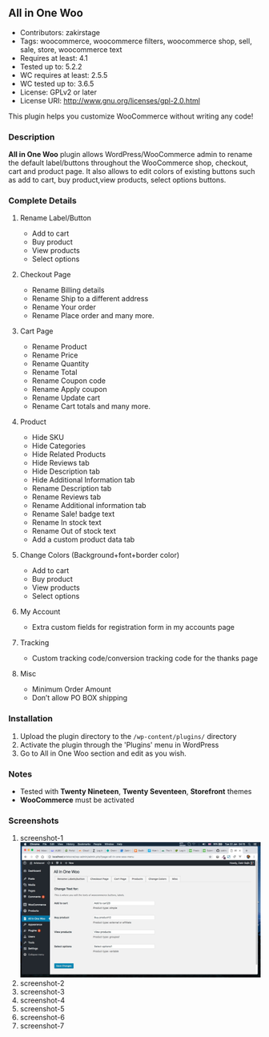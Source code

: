 ## All in One Woo 
* Contributors: zakirstage
* Tags: woocommerce, woocommerce filters, woocommerce shop, sell, sale, store, woocommerce text
* Requires at least: 4.1
* Tested up to: 5.2.2
* WC requires at least: 2.5.5
* WC tested up to: 3.6.5
* License: GPLv2 or later
* License URI: http://www.gnu.org/licenses/gpl-2.0.html

This plugin helps you customize WooCommerce without writing any code!

### Description

__All in One Woo__ plugin allows WordPress/WooCommerce admin to rename the default label/buttons throughout the WooCommerce shop, checkout, cart and product page. It also allows to edit colors of existing buttons such as add to cart, buy product,view products, select options buttons.

### Complete Details
1. Rename Label/Button
	* Add to cart
	* Buy product
	* View products
	* Select options
2. Checkout Page
	* Rename Billing details
	* Rename Ship to a different address
	* Rename Your order
	* Rename Place order and many more.
3. Cart Page
	* Rename Product
	* Rename Price
	* Rename Quantity
	* Rename Total
	* Rename Coupon code	
	* Rename Apply coupon
	* Rename Update cart
	* Rename Cart totals and many more.

4. Product
	* Hide SKU
	* Hide Categories
	* Hide Related Products	
	* Hide Reviews tab	
	* Hide Description tab	
	* Hide Additional Information tab
	* Rename Description tab
	* Rename Reviews tab
	* Rename Additional information tab
	* Rename Sale! badge text
	* Rename In stock text	
	* Rename Out of stock text	
	* Add a custom product data tab

5. Change Colors (Background+font+border color)
	* Add to cart	
	* Buy product	
	* View products
	* Select options

6. My Account
	* Extra custom fields for registration form in my accounts page

7. Tracking
	* Custom tracking code/conversion tracking code for the thanks page
8. Misc
	* Minimum Order Amount
	* Don’t allow PO BOX shipping	

### Installation

1. Upload the plugin directory to the `/wp-content/plugins/` directory
2. Activate the plugin through the 'Plugins' menu in WordPress
3. Go to All in One Woo section and edit as you wish.

### Notes

* Tested with __Twenty Nineteen__, __Twenty Seventeen__, __Storefront__ themes
* __WooCommerce__ must be activated

### Screenshots
1. screenshot-1
![All in one Woo Woocommerce plugin](https://github.com/zakirsajib/all-in-one-woo/blob/master/assets/screenshot-1.jpg)
2. screenshot-2
3. screenshot-3
4. screenshot-4
5. screenshot-5
6. screenshot-6
7. screenshot-7
